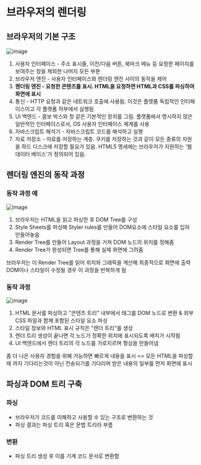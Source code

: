 # 브라우저의 렌더링
## 브라우저의 기본 구조
![image](https://github.com/suehdn/FEDC4-CS-Study/assets/67812466/cd23b46f-9dd4-40ef-a385-ed885410ce2c)
1. 사용자 인터페이스 - 주소 표시줄, 이전/다음 버튼, 북마크 메뉴 등 요청한 페이지를 보여주는 창을 제외한 나머지 모든 부분
2. 브라우저 엔진 - 사용자 인터페이스와 렌더링 엔진 사이의 동작을 제어
3. **렌더링 엔진 - 요청한 콘텐츠를 표시. HTML을 요청하면 HTML과 CSS를 파싱하여 화면에 표시**
4. 통신 - HTTP 요청과 같은 네트워크 호출에 사용됨. 이것은 플랫폼 독립적인 인터페이스이고 각 플랫폼 하부에서 실행됨
5. UI 백엔드 - 콤보 박스와 창 같은 기본적인 장치를 그림. 플랫폼에서 명시하지 않은 일반적인 인터페이스로서, OS 사용자 인터페이스 체계를 사용
6. 자바스크립트 해석기 - 자바스크립트 코드를 해석하고 실행
7. 자료 저장소 - 자료를 저장하는 계층. 쿠키를 저장하는 것과 같이 모든 종류의 자원을 하드 디스크에 저장할 필요가 있음. HTML5 명세에는 브라우저가 지원하는 '웹 데이터 베이스'가 정의되어 있음.

## 렌더링 엔진의 동작 과정
### 동작 과정 예
![image](https://github.com/suehdn/FEDC4-CS-Study/assets/67812466/d4cd3cf0-df6a-4dfc-91fb-0b65bc712da5)
1. 브라우저는 HTML을 읽고 파싱한 후 DOM Tree를 구성
2. Style Sheets를 파싱해 Styler rules를 만들어 DOM요소에 스타일 요소를 입혀 만들어놓음
3. Render Tree를 만들어 Layout 과정을 거쳐 DOM 노드의 위치를 정해줌
4. Render Tree가 완성되면 Tree를 통해 실제 화면에 그려줌

브라우저는 이 Render Tree를 읽어 위치와 그래픽을 계산해 최종적으로 화면에 출력<br>
DOM이나 스타일이 수정될 경우 이 과정을 반복하게 됨
### 동작 과정
![image](https://github.com/suehdn/FEDC4-CS-Study/assets/67812466/e87245fa-7625-49d4-9515-138996181f1d)
1. HTML 문서를 파싱하고 "콘텐츠 트리" 내부에서 태그를 DOM 노드로 변환 & 외부 CSS 파일과 함께 포함된 스타일 요소 파싱 
2. 스타일 정보와 HTML 표시 규칙은 "렌더 트리"를 생성
3. 렌더 트리 생성이 끝나면 각 노드가 정확한 위치에 표시되도록 배치가 시작됨
4. UI 백엔드에서 렌더 트리의 각 노드를 가로지르며 형상을 만들어냄

좀 더 나은 사용자 경험을 위해 가능하면 빠르게 내용을 표시 => 모든 HTML을 파싱할 때 까지 기다리는것이 아닌 전송되기를 기다리며 받은 내용의 일부를 먼저 화면에 표시

## 파싱과 DOM 트리 구축
### 파싱
- 브라우저가 코드를 이해하고 사용할 수 있는 구조로 변환하는 것
- 파싱 결과는 파싱 트리 혹은 문법 트리라 부름
### 변환
- 파싱 트리 생성 후 이를 기계 코드 문서로 변환함



